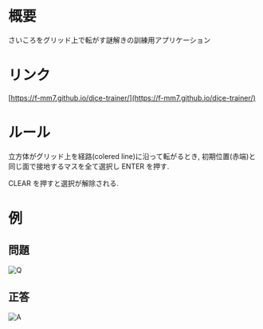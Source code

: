 # 概要

さいころをグリッド上で転がす謎解きの訓練用アプリケーション

# リンク

[https://f-mm7.github.io/dice-trainer/](https://f-mm7.github.io/dice-trainer/)

# ルール

立方体がグリッド上を経路(colered line)に沿って転がるとき,
初期位置(赤端)と同じ面で接地するマスを全て選択し ENTER を押す.

CLEAR を押すと選択が解除される.

# 例

## 問題
![Q](https://github.com/F-mM7/dice-trainer/assets/121377389/da1cd630-c241-4874-a3cf-5bc0d1a4b457)
## 正答
![A](https://github.com/F-mM7/dice-trainer/assets/121377389/963317ad-c8b4-4de3-9505-bbb6fd7ee07a)
